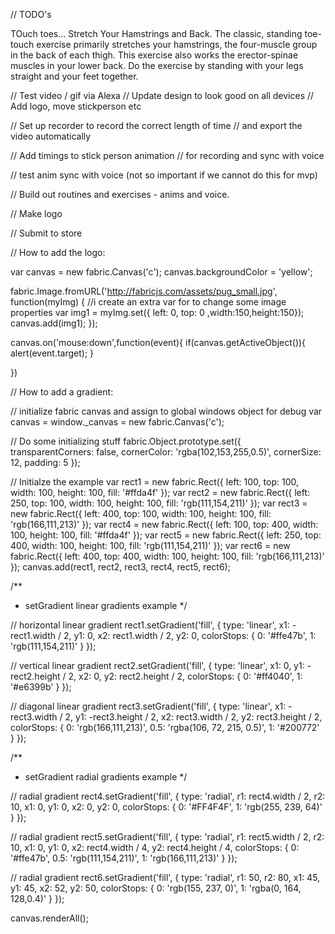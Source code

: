 // TODO's

TOuch toes...
Stretch Your Hamstrings and Back. The classic, standing toe-touch exercise primarily stretches your hamstrings, the four-muscle group in the back of each thigh. This exercise also works the erector-spinae muscles in your lower back. Do the exercise by standing with your legs straight and your feet together.

// Test video / gif via Alexa
// Update design to look good on all devices
// Add logo, move stickperson etc

// Set up recorder to record the correct length of time
// and export the video automatically

// Add timings to stick person animation
// for recording and sync with voice
 
// test anim sync with voice (not so important if we cannot do this for mvp)

// Build out routines and exercises - anims and voice.

// Make logo

// Submit to store

// How to add the logo:

var canvas = new fabric.Canvas('c');
canvas.backgroundColor = 'yellow';

fabric.Image.fromURL('http://fabricjs.com/assets/pug_small.jpg', function(myImg) {
 //i create an extra var for to change some image properties
 var img1 = myImg.set({ left: 0, top: 0 ,width:150,height:150});
 canvas.add(img1); 
});

canvas.on('mouse:down',function(event){
  if(canvas.getActiveObject()){
    alert(event.target);
  }

})

// How to add a gradient:

// initialize fabric canvas and assign to global windows object for debug
var canvas = window._canvas = new fabric.Canvas('c');

// Do some initializing stuff
fabric.Object.prototype.set({
    transparentCorners: false,
    cornerColor: 'rgba(102,153,255,0.5)',
    cornerSize: 12,
    padding: 5
});

// Initialze the example
var rect1 = new fabric.Rect({
    left: 100,
    top: 100,
    width: 100,
    height: 100,
    fill: '#ffda4f'
});
var rect2 = new fabric.Rect({
    left: 250,
    top: 100,
    width: 100,
    height: 100,
    fill: 'rgb(111,154,211)'
});
var rect3 = new fabric.Rect({
    left: 400,
    top: 100,
    width: 100,
    height: 100,
    fill: 'rgb(166,111,213)'
});
var rect4 = new fabric.Rect({
    left: 100,
    top: 400,
    width: 100,
    height: 100,
    fill: '#ffda4f'
});
var rect5 = new fabric.Rect({
    left: 250,
    top: 400,
    width: 100,
    height: 100,
    fill: 'rgb(111,154,211)'
});
var rect6 = new fabric.Rect({
    left: 400,
    top: 400,
    width: 100,
    height: 100,
    fill: 'rgb(166,111,213)'
});
canvas.add(rect1, rect2, rect3, rect4, rect5, rect6);

/**
 * setGradient linear gradients example
 */

// horizontal linear gradient
rect1.setGradient('fill', {
    type: 'linear',
    x1: -rect1.width / 2,
    y1: 0,
    x2: rect1.width / 2,
    y2: 0,
    colorStops: {
        0: '#ffe47b',
        1: 'rgb(111,154,211)'
    }
});

// vertical linear gradient
rect2.setGradient('fill', {
    type: 'linear',
    x1: 0,
    y1: -rect2.height / 2,
    x2: 0,
    y2: rect2.height / 2,
    colorStops: {
        0: '#ff4040',
        1: '#e6399b'
    }
});

// diagonal linear gradient
rect3.setGradient('fill', {
    type: 'linear',
    x1: -rect3.width / 2,
    y1: -rect3.height / 2,
    x2: rect3.width / 2,
    y2: rect3.height / 2,
    colorStops: {
        0: 'rgb(166,111,213)',
        0.5: 'rgba(106, 72, 215, 0.5)',
        1: '#200772'
    }
});

/**
 * setGradient radial gradients example
 */

// radial gradient
rect4.setGradient('fill', {
    type: 'radial',
    r1: rect4.width / 2,
    r2: 10,
    x1: 0,
    y1: 0,
    x2: 0,
    y2: 0,
    colorStops: {
        0: '#FF4F4F',
        1: 'rgb(255, 239, 64)'
    }
});

// radial gradient
rect5.setGradient('fill', {
    type: 'radial',
    r1: rect5.width / 2,
    r2: 10,
    x1: 0,
    y1: 0,
    x2: rect4.width / 4,
    y2: rect4.height / 4,
    colorStops: {
        0: '#ffe47b',
        0.5: 'rgb(111,154,211)',
        1: 'rgb(166,111,213)'
    }
});

// radial gradient
rect6.setGradient('fill', {
    type: 'radial',
    r1: 50,
    r2: 80,
    x1: 45,
    y1: 45,
    x2: 52,
    y2: 50,
    colorStops: {
        0: 'rgb(155, 237, 0)',
        1: 'rgba(0, 164, 128,0.4)'
    }
});

canvas.renderAll();
